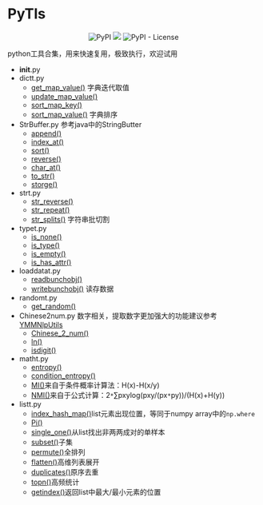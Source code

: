 # PyTls
<p align="center">
<img alt="PyPI" src="https://img.shields.io/pypi/v/PyTls.svg"></a>
<a href="https://travis-ci.org/sladesha/PyTls"><img src="https://travis-ci.org/sladesha/PyTls.svg?branch=master"></a>
<img alt="PyPI - License" src="https://img.shields.io/pypi/l/PyTls.svg"></a>
</p>
python工具合集，用来快速复用，极致执行，欢迎试用

+ __init__.py
+ dictt.py
    + [get_map_value()](PyTls/dictt.py#L12)
    字典迭代取值
    + [update_map_value()](PyTls/dictt.py#L34)
    + [sort_map_key()](PyTls/dictt.py#L60)
    + [sort_map_value()](PyTls/dictt.py#L64)
    字典排序
+ StrBuffer.py
参考java中的StringButter
    + [append()](PyTls/StrBuffer.py#L22)
    + [index_at()](PyTls/StrBuffer.py#L37)
    + [sort()](PyTls/StrBuffer.py#L47)
    + [reverse()](PyTls/StrBuffer.py#L50)
    + [char_at()](PyTls/StrBuffer.py#L53)
    + [to_str()](PyTls/StrBuffer.py#L58)
    + [storge()](PyTls/StrBuffer.py#L64)
+ strt.py
    + [str_reverse()](PyTls/strt.py#L14)
    + [str_repeat()](PyTls/dictt.py#L18)
    + [str_splits()](PyTls/dictt.py#L29)
    字符串批切割
+ typet.py
    + [is_none()](PyTls/strt.py#L11)
    + [is_type()](PyTls/dictt.py#L15)
    + [is_empty()](PyTls/dictt.py#L25)
    + [is_has_attr()](PyTls/dictt.py#L35)
+ loaddatat.py
    + [readbunchobj()](PyTls/loaddatat.py#L13)
    + [writebunchobj()](PyTls/loaddatat.py#L19)
    读存数据
+ randomt.py
    + [get_random()](PyTls/randomt.py#L32)
+ Chinese2num.py
数字相关，提取数字更加强大的功能建议参考[YMMNlpUtils](https://github.com/sladesha/machine_learning/blob/master/YMMNlpUtils/YMMNlpUtils/YMMNlpUtils.py)
    + [Chinese_2_num()](PyTls/Chinese2num.py#L20)
    + [ln()](PyTls/Chinese2num.py#L29)
    + [isdigit()](PyTls/Chinese2num.py#L33)
+ matht.py
    + [entropy()](PyTls/matht.py#L14)
    + [condition_entropy()](PyTls/matht.py#L33)
    + [MI()](PyTls/matht.py#L60)来自于条件概率计算法：H(x)-H(x/y)
    + [NMI()](PyTls/matht.py#L66)来自于公式计算：2`*`∑pxylog(pxy/(px`*`py))/(H(x)+H(y))
+ listt.py    
    + [index_hash_map()](PyTls/listt.py#L10)list元素出现位置，等同于numpy array中的`np.where`
    + [Pi()](PyTls/listt.py#L26)
    + [single_one()](PyTls/listt.py#L38)从list找出非两两成对的单样本
    + [subset()](PyTls/listt.py#L44)子集
    + [permute()](PyTls/listt.py#L56)全排列
    + [flatten()](PyTls/listt.py#L70)高维列表展开
    + [duplicates()](PyTls/listt.py#L85)原序去重
    + [topn()](PyTls/listt.py#L95)高频统计
    + [getindex()](PyTls/listt.py#L109)返回list中最大/最小元素的位置
    